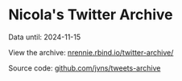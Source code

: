 # Nicola's Twitter Archive

Data until: 2024-11-15

View the archive: [nrennie.rbind.io/twitter-archive/](https://nrennie.rbind.io/twitter-archive/)

Source code: [github.com/jvns/tweets-archive](https://github.com/jvns/tweets-archive)
